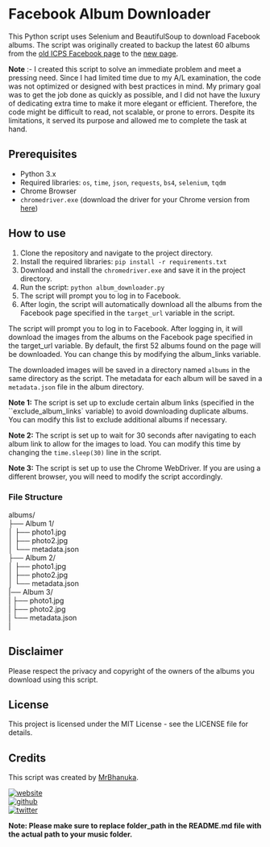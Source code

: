 # Facebook Album Downloader

This Python script uses Selenium and BeautifulSoup to download Facebook albums. The script was originally created to backup the latest 60 albums from the [old ICPS Facebook page](https://www.facebook.com/isipathanaphotography) to the [new page](https://www.facebook.com/profile.php?id=100092021438896).

**Note** :- I created this script to solve an immediate problem and meet a pressing need. Since I had limited time due to my A/L examination, the code was not optimized or designed with best practices in mind. My primary goal was to get the job done as quickly as possible, and I did not have the luxury of dedicating extra time to make it more elegant or efficient. Therefore, the code might be difficult to read, not scalable, or prone to errors. Despite its limitations, it served its purpose and allowed me to complete the task at hand.

## Prerequisites

- Python 3.x
- Required libraries: `os`, `time`, `json`, `requests`, `bs4`, `selenium`, `tqdm`
- Chrome Browser
- `chromedriver.exe` (download the driver for your Chrome version from [here](https://chromedriver.chromium.org/downloads))

## How to use

1. Clone the repository and navigate to the project directory.
2. Install the required libraries: `pip install -r requirements.txt`
3. Download and install the `chromedriver.exe` and save it in the project directory.
4. Run the script: `python album_downloader.py`
5. The script will prompt you to log in to Facebook.
6. After login, the script will automatically download all the albums from the Facebook page specified in the `target_url` variable in the script.

The script will prompt you to log in to Facebook. After logging in, it will download the images from the albums on the Facebook page specified in the target_url variable. By default, the first 52 albums found on the page will be downloaded. You can change this by modifying the album_links variable.

The downloaded images will be saved in a directory named `albums` in the same directory as the script. The metadata for each album will be saved in a `metadata.json` file in the album directory.

**Note 1:** The script is set up to exclude certain album links (specified in the ``exclude_album_links` variable) to avoid downloading duplicate albums. You can modify this list to exclude additional albums if necessary.

**Note 2:** The script is set up to wait for 30 seconds after navigating to each album link to allow for the images to load. You can modify this time by changing the `time.sleep(30)` line in the script.

**Note 3:** The script is set up to use the Chrome WebDriver. If you are using a different browser, you will need to modify the script accordingly.

### **File Structure**
albums/ <br />
├── Album 1/ <br />
│   ├── photo1.jpg <br />
│   ├── photo2.jpg <br />
│   └── metadata.json <br />
├── Album 2/ <br />
│   ├── photo1.jpg <br />
│   ├── photo2.jpg <br />
│   └── metadata.json <br />
|── Album 3/ <br />
|  ├── photo1.jpg <br />
|   ├── photo2.jpg <br />
|   └── metadata.json <br />
| <br />

## Disclaimer

Please respect the privacy and copyright of the owners of the albums you download using this script.

## License
This project is licensed under the MIT License - see the LICENSE file for details.

## Credits

This script was created by [MrBhanuka](https://github.com/mrbhanukab).

[![website](https://img.shields.io/badge/Github%20Page-mrbhanukab.github.io-lightgrey?style=for-the-badge&logo=GitHubr&logoColor=white)](https://mrbhanukab.github.io/) <br>
[![github](https://img.shields.io/badge/Github-mrbhanukab-%23333?style=for-the-badge&logo=GitHub&logoColor=white)](https://github.com/mrbhanukab) <br>
[![twitter](https://img.shields.io/badge/Twitter-mrbhanuka-%2300acee?style=for-the-badge&logo=Twitter&logoColor=white)](https://twitter.com/mrbhanuka)

**Note: Please make sure to replace folder_path in the README.md file with the actual path to your music folder.**
